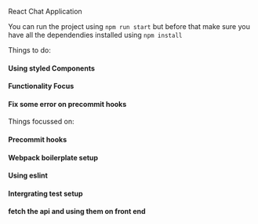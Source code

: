 React Chat Application

You can run the project using  `npm run start` but before that make sure you have all the dependendies installed using `npm install`

Things to do:
 #### Using styled Components
 #### Functionality Focus
 #### Fix some error on precommit hooks
 
 Things focussed on:
  #### Precommit hooks
  #### Webpack boilerplate setup
  #### Using eslint 
  #### Intergrating test setup 
  #### fetch the api and using them on front end 
 
